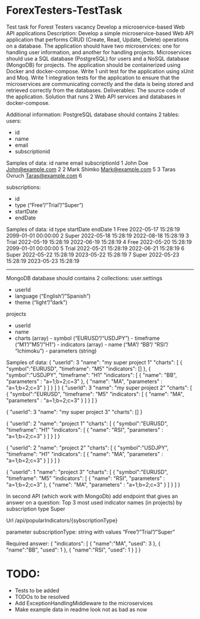 # ForexTesters-TestTask

Test task for Forest Testers vacancy
Develop a microservice-based Web API applications
Description:
Develop a simple microservice-based Web API application that performs CRUD (Create, Read, Update, Delete) operations on a database.
The application should have two microservices: one for handling user information, and another for handling projects.
Microservices should use a SQL database (PostgreSQL) for users and a NoSQL database (MongoDB) for projects.
The application should be containerized using Docker and docker-compose.
Write 1 unit test for the application using xUnit and Moq.
Write 1 integration tests for the application to ensure that the microservices are communicating correctly and the data is being stored and retrieved correctly from the databases.
Deliverables:
The source code of the application.
Solution that runs 2 Web API services and databases in docker-compose.

Additional information:
PostgreSQL database should contains 2 tables:
users:
- id
- name
- email
- subscriptionid

Samples of data:
id
name
email
subscriptionId
1
John Doe
John@example.com
2
2
Mark Shimko
Mark@example.com
5
3
Taras Ovruch
Taras@example.com
6


subscriptions:
- id
- type     (“Free”/”Trial”/”Super”)
- startDate
- endDate


Samples of data:
id
type
startDate
endDate
1
Free
2022-05-17 15:28:19
2099-01-01 00:00:00
2
Super
2022-05-18 15:28:19
2022-08-18 15:28:19
3
Trial
2022-05-19 15:28:19
2022-06-19 15:28:19
4
Free
2022-05-20 15:28:19
2099-01-01 00:00:00
5
Trial
2022-05-21 15:28:19
2022-06-21 15:28:19
6
Super
2022-05-22 15:28:19
2023-05-22 15:28:19
7
Super
2022-05-23 15:28:19
2023-05-23 15:28:19


-------------------------------------------------
MongoDB database should contains 2 collections:
user.settings
- userId
- language (“English”/”Spanish”)
- theme (“light”/”dark”)

projects
- userId
- name
- charts (array)
        - symbol                  (“EURUSD”/“USDJPY”)
        - timeframe             (“M1”/”M5”/”H1”)
        - indicators (array)
                 - name             (“MA”/ “BB”/ “RSI”/ “Ichimoku”)
                 - parameters (string)

Samples of data:
{
    "userId": 3
    "name": "my super project 1"
    "charts": [
        {
            "symbol":"EURUSD",
            "timeframe": "M5"
            "indicators": []
        },
        {
            "symbol":"USDJPY",
            "timeframe": "H1"
            "indicators": [
                {
                    "name": "BB",
                    "parameters" : "a=1;b=2;c=3"
                },
                {
                    "name": "MA",
                    "parameters" : "a=1;b=2;c=3"
                }
            ]
        }
    ]
}
{
    "userId": 3
    "name": "my super project 2"
    "charts": [
        {
            "symbol":"EURUSD",
            "timeframe": "M5"
            "indicators": [
                {
                    "name": "MA",
                    "parameters" : "a=1;b=2;c=3"
                }
             ]
        }
    ]
}


{
    "userId": 3
    "name": "my super project 3"
    "charts": []
}


{
    "userId": 2
    "name": "project 1"
    "charts": [
        {
            "symbol":"EURUSD",
            "timeframe": "H1"
            "indicators": [
                {
                    "name": "RSI",
                    "parameters" : "a=1;b=2;c=3"
                }
            ]
        }
    ]
}


{
    "userId": 2
    "name": "project 2"
    "charts": [
        {
            "symbol":"USDJPY",
            "timeframe": "H1"
            "indicators": [
                {
                    "name": "MA",
                    "parameters" : "a=1;b=2;c=3"
                }
            ]
        }
    ]
}


{
    "userId": 1
    "name": "project 3"
    "charts": [
        {
            "symbol":"EURUSD",
            "timeframe": "M5"
            "indicators": [
                {
                    "name": "RSI",
                    "parameters" : "a=1;b=2;c=3"
                },
                {
                    "name": "MA",
                    "parameters" : "a=1;b=2;c=3"
                }
            ]
        }
    ]
}





In second API (which work with MongoDb) add endpoint that gives an answer on a question: Top 3 most used indicator names (in projects) by subscription type Super

Url
/api/popularIndicators/{sybscriptionType}

parameter subscriptionType: string with values “Free”/”Trial”/”Super”

Required answer:
{ 
    "indicators": [ 
        {
            "name":"MA",
            "used": 3
        },
        {
            "name":"BB",
            "used": 1
        },
        {
            "name":"RSI",
            "used": 1
        }
    ] 
}


# TODO:
- Tests to be added
- TODOs to be resolved
- Add ExceptionHandlingMiddleware to the microservices
- Make example data in readme look not as bad as now
